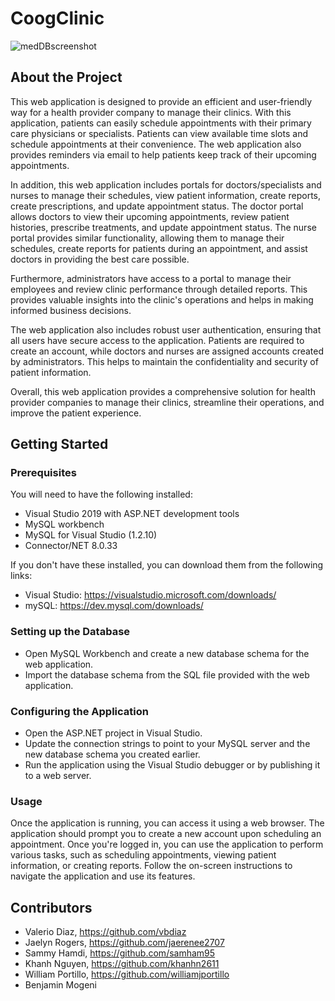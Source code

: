 # CoogClinic
![medDBscreenshot](https://user-images.githubusercontent.com/110939781/233807737-fb6a4302-8611-41b2-ba4e-da457af7d62b.jpg)

## About the Project
  This web application is designed to provide an efficient and user-friendly way for a health provider company to manage their clinics. With this application, patients can easily schedule appointments with their primary care physicians or specialists. Patients can view available time slots and schedule appointments at their convenience. The web application also provides reminders via email to help patients keep track of their upcoming appointments.

In addition, this web application includes portals for doctors/specialists and nurses to manage their schedules, view patient information, create reports, create prescriptions, and update appointment status. The doctor portal allows doctors to view their upcoming appointments, review patient histories, prescribe treatments, and update appointment status. The nurse portal provides similar functionality, allowing them to manage their schedules, create reports for patients during an appointment, and assist doctors in providing the best care possible.

Furthermore, administrators have access to a portal to manage their employees and review clinic performance through detailed reports. This provides valuable insights into the clinic's operations and helps in making informed business decisions.

The web application also includes robust user authentication, ensuring that all users have secure access to the application. Patients are required to create an account, while doctors and nurses are assigned accounts created by administrators. This helps to maintain the confidentiality and security of patient information.

Overall, this web application provides a comprehensive solution for health provider companies to manage their clinics, streamline their operations, and improve the patient experience.
  
## Getting Started

### Prerequisites
You will need to have the following installed:
* Visual Studio 2019 with ASP.NET development tools
* MySQL workbench
* MySQL for Visual Studio (1.2.10)
* Connector/NET 8.0.33

If you don't have these installed, you can download them from the following links:
* Visual Studio: https://visualstudio.microsoft.com/downloads/
* mySQL: https://dev.mysql.com/downloads/

### Setting up the Database
* Open MySQL Workbench and create a new database schema for the web application.
* Import the database schema from the SQL file provided with the web application.

### Configuring the Application
* Open the ASP.NET project in Visual Studio.
* Update the connection strings to point to your MySQL server and the new database schema you created earlier.
* Run the application using the Visual Studio debugger or by publishing it to a web server.


### Usage
Once the application is running, you can access it using a web browser. The application should prompt you to create a new account upon scheduling an appointment. Once you're logged in, you can use the application to perform various tasks, such as scheduling appointments, viewing patient information, or creating reports. Follow the on-screen instructions to navigate the application and use its features.
## Contributors
* Valerio Diaz, https://github.com/vbdiaz
* Jaelyn Rogers, https://github.com/jaerenee2707
* Sammy Hamdi, https://github.com/samham95
* Khanh Nguyen, https://github.com/khanhn2611
* William Portillo, https://github.com/williamjportillo
* Benjamin Mogeni
